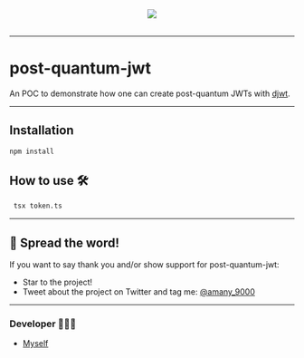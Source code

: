<div align='center'>
  
<a href='https://github.com/amany9000/post-quantum-jwt/releases'>
  
  
</a>
  
<a href='https://github.com/amany9000/post-quantum-jwt/blob/main/LICENSE'>
  
<img src='https://img.shields.io/github/license/amany9000/post-quantum-jwt'>
  
</a>

</div>

<br />

---

# post-quantum-jwt
An POC to demonstrate how one can create post-quantum JWTs with [djwt](https://github.com/amany9000/dJWT).

---

## Installation 

```sh
npm install
```


## How to use 🛠️

```sh
 tsx token.ts
```

---

## 🌟 Spread the word!

If you want to say thank you and/or show support for post-quantum-jwt:

- Star to the project!
- Tweet about the project on Twitter and tag me: [@amany_9000](https://twitter.com/amany_9000) 

---

### Developer 🧑🏻‍💻

- [Myself](https://github.com/amany9000)